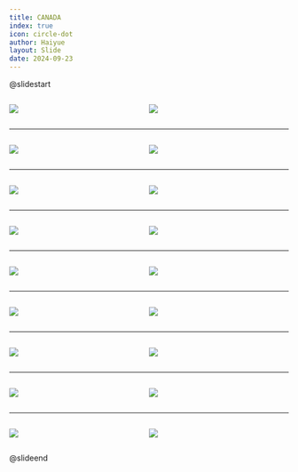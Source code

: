 ```yaml
---
title: CANADA
index: true
icon: circle-dot
author: Haiyue
layout: Slide
date: 2024-09-23
---
```

 
@slidestart

<div style="display:flex">
<div style="flex:1">

![](https://raw.githubusercontent.com/yclord/reading/refs/heads/master/english/Level-S/CANADA/001.webp)
</div>
<div style="flex:1">

![](https://raw.githubusercontent.com/yclord/reading/refs/heads/master/english/Level-S/CANADA/002.webp)
</div>
</div>

---

<div style="display:flex">
<div style="flex:1">

![](https://raw.githubusercontent.com/yclord/reading/refs/heads/master/english/Level-S/CANADA/003.webp)
</div>
<div style="flex:1">

![](https://raw.githubusercontent.com/yclord/reading/refs/heads/master/english/Level-S/CANADA/004.webp)
</div>
</div>

---

<div style="display:flex">
<div style="flex:1">

![](https://raw.githubusercontent.com/yclord/reading/refs/heads/master/english/Level-S/CANADA/005.webp)
</div>
<div style="flex:1">

![](https://raw.githubusercontent.com/yclord/reading/refs/heads/master/english/Level-S/CANADA/006.webp)
</div>
</div>

---

<div style="display:flex">
<div style="flex:1">

![](https://raw.githubusercontent.com/yclord/reading/refs/heads/master/english/Level-S/CANADA/007.webp)
</div>
<div style="flex:1">

![](https://raw.githubusercontent.com/yclord/reading/refs/heads/master/english/Level-S/CANADA/008.webp)
</div>
</div>

---

<div style="display:flex">
<div style="flex:1">

![](https://raw.githubusercontent.com/yclord/reading/refs/heads/master/english/Level-S/CANADA/009.webp)
</div>
<div style="flex:1">

![](https://raw.githubusercontent.com/yclord/reading/refs/heads/master/english/Level-S/CANADA/010.webp)
</div>
</div>

---

<div style="display:flex">
<div style="flex:1">

![](https://raw.githubusercontent.com/yclord/reading/refs/heads/master/english/Level-S/CANADA/011.webp)
</div>
<div style="flex:1">

![](https://raw.githubusercontent.com/yclord/reading/refs/heads/master/english/Level-S/CANADA/012.webp)
</div>
</div>

---

<div style="display:flex">
<div style="flex:1">

![](https://raw.githubusercontent.com/yclord/reading/refs/heads/master/english/Level-S/CANADA/013.webp)
</div>
<div style="flex:1">

![](https://raw.githubusercontent.com/yclord/reading/refs/heads/master/english/Level-S/CANADA/014.webp)
</div>
</div>

---

<div style="display:flex">
<div style="flex:1">

![](https://raw.githubusercontent.com/yclord/reading/refs/heads/master/english/Level-S/CANADA/015.webp)
</div>
<div style="flex:1">

![](https://raw.githubusercontent.com/yclord/reading/refs/heads/master/english/Level-S/CANADA/016.webp)
</div>
</div>

---

<div style="display:flex">
<div style="flex:1">

![](https://raw.githubusercontent.com/yclord/reading/refs/heads/master/english/Level-S/CANADA/017.webp)
</div>
<div style="flex:1">

![](https://raw.githubusercontent.com/yclord/reading/refs/heads/master/english/Level-S/CANADA/018.webp)
</div>
</div>

@slideend